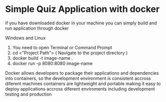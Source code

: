 # Simple Quiz Application with docker

if you have downloaded docker in your machine you can simply build and run application through docker

Windows and Linux 
1. You need to open  Terminal or Command Prompt
2. cd <"Project Path"> ( Navigate to the project directory )
3. docker build -t image-name .
4. docker run -p 8080:8080 image-name

Docker allows developers to package their applications and dependencies into containers, so the development environment is consistent accross diferent machines
containers are lightweight and portable making it easy to deploy applications accross diferent enviroments including development testing and production
   

